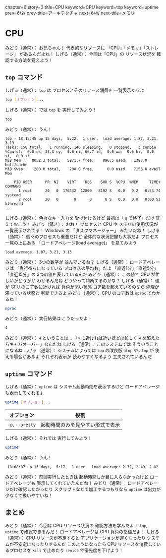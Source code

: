 chapter=6
story=3
title=CPU
keyword=CPU
keyword=top
keyword=uptime
prev=6/2/
prev-title=アーキテクチャ
next=6/4/
next-title=メモリ

# CPU

みどり（通常）：
  お兄ちゃん！
  代表的なリソースに
  「CPU」「メモリ」「ストレージ」
  があるんだよね！
しげる（通常）：
  今回は「CPU」の
  リソース状況を
  確認する方法を覚えよう！

## `top` コマンド

しげる（通常）：
  `top` は
  プロセスとそのリソース消費を
  一覧表示するよ

```bash
top [オプション]...
```

しげる（通常）：
  では `top` を
  実行してみよう！

```bash
top
```

みどり（通常）：
  うん！

```console
top - 18:13:45 up 15 days,  5:22,  1 user,  load average: 1.87, 3.21, 3.13
Tasks: 150 total,   1 running, 146 sleeping,   0 stopped,   3 zombie
%Cpu(s):  0.0 us, 33.3 sy,  0.0 ni, 66.7 id,  0.0 wa,  0.0 hi,  0.0 si,  0.0 st
MiB Mem :   8052.3 total,   5871.7 free,    896.5 used,   1388.0 buff/cache
MiB Swap:    200.0 total,    200.0 free,      0.0 used.   7155.8 avail Mem

    PID USER      PR  NI    VIRT    RES    SHR S  %CPU  %MEM     TIME+ COMMAND
      1 root      20   0  170432  12800   8192 S   0.0   0.2   0:53.74 systemd
      2 root      20   0       0      0      0 S   0.0   0.0   0:00.53 kthreadd
...
```

しげる（通常）：
  色々なキー入力を
  受け付けるけど
  最初は「 `q` で終了」だけ
  覚えておこう！
みどり（驚き）：
  おお！
  プロセスと CPU や
  メモリの使用状況が
  一覧表示されてる！
  Windows の
 「タスクマネージャー」
  みたいだね！
しげる（通常）：
  個々のプロセスも重要だけど
  全体的な状況把握も大事だよ
  プロセス一覧の上にある
  「ロードアベレージ(load average)」
  を見てみよう

```console
load average: 1.87, 3.21, 3.13
```

みどり（通常）：
  3つの数字が
  並んでいるね？
しげる（通常）：
  ロードアベレージは
  「実行待ちになっている
  プロセスの平均数」だよ
  「直近1分」「直近5分」「直近15分」の
  3つの値を表しているんだ
みどり（通常）：
  この値で CPU が忙しいかどうかが
  わかるんだね
  どうやって判断するのかな？
しげる（通常）：
  値が CPU のコア数に近ければ
  負荷が高い状態
  コア数を超えているのなら
  処理が滞っている状態と
  判断できるよ
みどり（通常）：
  CPU のコア数は
  `nproc` でわかるね！

```bash
nproc
```

みどり（通常）：
  実行結果は
  こうだったよ！

```bash
4
```

みどり（通常）：
  `4` ということは…
  「`4` に近ければ近いほどは忙しく
  `4` を超えたらキャパオーバー」なんだね
しげる（通常）：
  このシステムでは
  そういうことになるね
しげる（通常）：
  システムによっては
  `top` の改良版
  `htop` や `atop` が
  使える場合があるよ
  それぞれ表示が
  読みやすくなるよう
  工夫されているんだ

## `uptime` コマンド

しげる（通常）：
  `uptime` は
  システム起動時間を表示するけど
  ロードアベレージも表示してくれるよ

```bash
uptime [オプション]...
```

オプション       | 役割
---------------- | ----
`-p`, `--pretty` | 起動時間のみを見やすい形式で表示

しげる（通常）：
  それでは
  実行してみよう！

```bash
uptime
```

みどり（通常）：
  うん！

```console
 18:08:07 up 15 days,  5:17,  1 user,  load average: 2.72, 2.49, 2.82
```

みどり（通常）：
  前回実行したときは
  起動時間しか目に入らなかったけど
  ロードアベレージも
  表示してくれていたんだね！
みどり（通常）：
  ロードアベレージだけ確認したかったり
  スクリプトなどで加工するつもりなら
  `uptime` は出力が少なくて扱いやすいね！

## まとめ

みどり（通常）：
  今回は CPU リソース状況の
  確認方法を学んだよ！
  `top`, `uptime` で確認できるんだ！
  ロードアベレージは CPU 負荷の指標だよ！
しげる（通常）：
  CPU リソースが不足すると
  アプリケーションが遅くなったり
  システムが不安定になったりするんだ
  このようになったら
  CPU リソースを消費しているプロセスを
  `kill` で止めたり
  `renice` で優先度を下げよう！

